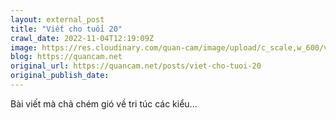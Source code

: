 ```yaml
---
layout: external_post
title: "Viết cho tuổi 20"
crawl_date: 2022-11-04T12:19:09Z
image: https://res.cloudinary.com/quan-cam/image/upload/c_scale,w_600/v1586712406/posts/viet-cho-tuoi-20/time-machine.jpg
blog: https://quancam.net
original_url: https://quancam.net/posts/viet-cho-tuoi-20
original_publish_date: 
---
```


Bài viết mà chả chém gió về tri túc các kiểu...